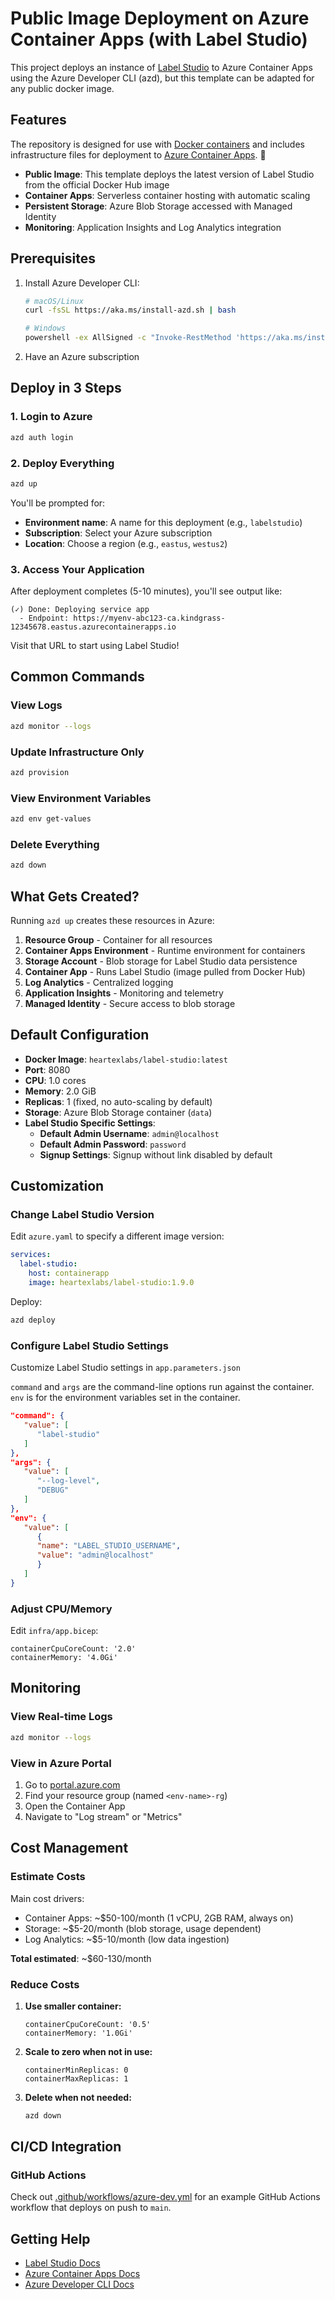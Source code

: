# Public Image Deployment on Azure Container Apps (with Label Studio)

This project deploys an instance of [Label Studio](https://labelstud.io/) to Azure Container Apps using the Azure Developer CLI (azd), but this template can be adapted for any public docker image.

## Features

The repository is designed for use with [Docker containers](https://www.docker.com/) and includes infrastructure files for deployment to [Azure Container Apps](https://learn.microsoft.com/azure/container-apps/overview). 🐳

- **Public Image**: This template deploys the latest version of Label Studio from the official Docker Hub image
- **Container Apps**: Serverless container hosting with automatic scaling
- **Persistent Storage**: Azure Blob Storage accessed with Managed Identity
- **Monitoring**: Application Insights and Log Analytics integration

## Prerequisites

1. Install Azure Developer CLI:
   ```bash
   # macOS/Linux
   curl -fsSL https://aka.ms/install-azd.sh | bash
   
   # Windows
   powershell -ex AllSigned -c "Invoke-RestMethod 'https://aka.ms/install-azd.ps1' | Invoke-Expression"
   ```

2. Have an Azure subscription

## Deploy in 3 Steps

### 1. Login to Azure
```bash
azd auth login
```

### 2. Deploy Everything
```bash
azd up
```

You'll be prompted for:
- **Environment name**: A name for this deployment (e.g., `labelstudio`)
- **Subscription**: Select your Azure subscription
- **Location**: Choose a region (e.g., `eastus`, `westus2`)

### 3. Access Your Application

After deployment completes (5-10 minutes), you'll see output like:

```
(✓) Done: Deploying service app
  - Endpoint: https://myenv-abc123-ca.kindgrass-12345678.eastus.azurecontainerapps.io
```

Visit that URL to start using Label Studio!

## Common Commands

### View Logs
```bash
azd monitor --logs
```

### Update Infrastructure Only
```bash
azd provision
```

### View Environment Variables
```bash
azd env get-values
```

### Delete Everything
```bash
azd down
```

## What Gets Created?

Running `azd up` creates these resources in Azure:

1. **Resource Group** - Container for all resources
2. **Container Apps Environment** - Runtime environment for containers
3. **Storage Account** - Blob storage for Label Studio data persistence
4. **Container App** - Runs Label Studio (image pulled from Docker Hub)
5. **Log Analytics** - Centralized logging
6. **Application Insights** - Monitoring and telemetry
7. **Managed Identity** - Secure access to blob storage

## Default Configuration

- **Docker Image**: `heartexlabs/label-studio:latest`
- **Port**: 8080
- **CPU**: 1.0 cores
- **Memory**: 2.0 GiB
- **Replicas**: 1 (fixed, no auto-scaling by default)
- **Storage**: Azure Blob Storage container (`data`)
- **Label Studio Specific Settings**:
  - **Default Admin Username**: `admin@localhost`
  - **Default Admin Password**: `password`
  - **Signup Settings**: Signup without link disabled by default

## Customization

### Change Label Studio Version

Edit `azure.yaml` to specify a different image version:

```yaml
services:
  label-studio:
    host: containerapp
    image: heartexlabs/label-studio:1.9.0
```

Deploy:

```bash
azd deploy
```

### Configure Label Studio Settings

Customize Label Studio settings in `app.parameters.json`

`command` and `args` are the command-line options run against the container. `env` is for the environment variables set in the container.

```json
"command": {
   "value": [
      "label-studio"
   ]
},
"args": {
   "value": [
      "--log-level",
      "DEBUG"
   ]
},
"env": {
   "value": [
      {
      "name": "LABEL_STUDIO_USERNAME",
      "value": "admin@localhost"
      }
   ]
}
```

### Adjust CPU/Memory

Edit `infra/app.bicep`:
```bicep
containerCpuCoreCount: '2.0'
containerMemory: '4.0Gi'
```

## Monitoring

### View Real-time Logs
```bash
azd monitor --logs
```

### View in Azure Portal
1. Go to [portal.azure.com](https://portal.azure.com)
2. Find your resource group (named `<env-name>-rg`)
3. Open the Container App
4. Navigate to "Log stream" or "Metrics"

## Cost Management

### Estimate Costs

Main cost drivers:
- Container Apps: ~$50-100/month (1 vCPU, 2GB RAM, always on)
- Storage: ~$5-20/month (blob storage, usage dependent)
- Log Analytics: ~$5-10/month (low data ingestion)

**Total estimated**: ~$60-130/month

### Reduce Costs

1. **Use smaller container:**
   ```bicep
   containerCpuCoreCount: '0.5'
   containerMemory: '1.0Gi'
   ```

2. **Scale to zero when not in use:**
   ```bicep
   containerMinReplicas: 0
   containerMaxReplicas: 1
   ```

3. **Delete when not needed:**
   ```bash
   azd down
   ```

## CI/CD Integration

### GitHub Actions

Check out [.github/workflows/azure-dev.yml](.github/workflows/azure-dev.yml) for an example GitHub Actions workflow that deploys on push to `main`.

## Getting Help

- [Label Studio Docs](https://labelstud.io/guide/)
- [Azure Container Apps Docs](https://learn.microsoft.com/azure/container-apps/)
- [Azure Developer CLI Docs](https://learn.microsoft.com/azure/developer/azure-developer-cli/)

